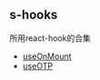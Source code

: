 ## s-hooks
所用react-hook的合集

- [useOnMount](./src/hooks/useOnMount/README.md) 
- [useOTP](./src/hooks/useOTP/README.md) 
